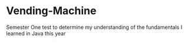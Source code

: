 # Vending-Machine
Semester One test to determine my understanding of the fundamentals I learned in Java this year
